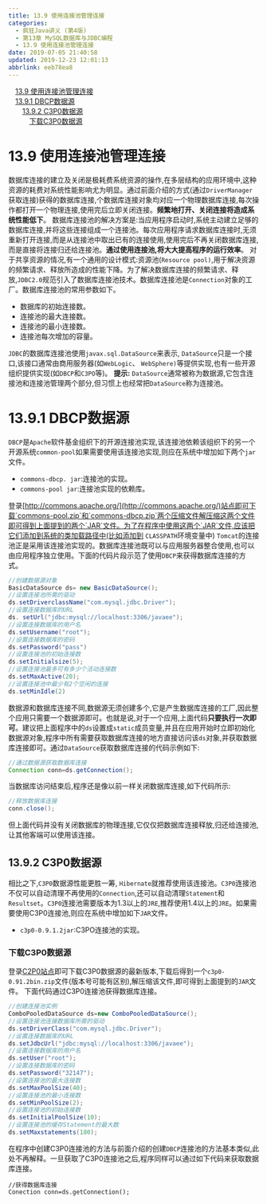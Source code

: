 ```yaml
---
title: 13.9 使用连接池管理连接
categories: 
  - 疯狂Java讲义 (第4版)
  - 第13章 MySQL数据库与JDBC编程
  - 13.9 使用连接池管理连接
date: 2019-07-05 21:40:58
updated: 2019-12-23 12:01:13
abbrlink: eeb78ea8
---
```

<div id='my_toc'><a href="/JavaReadingNotes/eeb78ea8/#13-9-使用连接池管理连接" class="header_1">13.9 使用连接池管理连接</a>&nbsp;<br><a href="/JavaReadingNotes/eeb78ea8/#13-9-1-DBCP数据源" class="header_1">13.9.1 DBCP数据源</a>&nbsp;<br><a href="/JavaReadingNotes/eeb78ea8/#13-9-2-C3P0数据源" class="header_2">13.9.2 C3P0数据源</a>&nbsp;<br><a href="/JavaReadingNotes/eeb78ea8/#下载C3P0数据源" class="header_3">下载C3P0数据源</a>&nbsp;<br></div>
<style>.header_1{margin-left: 1em;}.header_2{margin-left: 2em;}.header_3{margin-left: 3em;}.header_4{margin-left: 4em;}.header_5{margin-left: 5em;}.header_6{margin-left: 6em;}</style>
<!--more-->
<script>if (navigator.platform.search('arm')==-1){document.getElementById('my_toc').style.display = 'none';}var e,p = document.getElementsByTagName('p');while (p.length>0) {e = p[0];e.parentElement.removeChild(e);}</script>

<!--end-->
# 13.9 使用连接池管理连接 #
数据库连接的建立及关闭是极耗费系统资源的操作,在多层结构的应用环境中,这种资源的耗费对系统性能影响尤为明显。通过前面介绍的方式(通过`DriverManager`获取连接)获得的数据库连接,个数据库连接对象均对应一个物理数据库连接,每次操作都打开一个物理连接,使用完后立即关闭连接。**频繁地打开、关闭连接将造成系统性能低下**。
数据库连接池的解决方案是:当应用程序启动时,系统主动建立足够的数据库连接,并将这些连接组成一个连接池。每次应用程序请求数据库连接时,无须重新打开连接,而是从连接池中取出已有的连接使用,使用完后不再关闭数据库连接,而是直接将连接归还给连接池。**通过使用连接池,将大大提高程序的运行效率**。
对于共享资源的情况,有一个通用的设计模式:资源池(`Resource pool)`,用于解决资源的频繁请求、释放所造成的性能下降。为了解决数据库连接的频繁请求、释放,`JDBC2.0`规范引入了数据库连接池技术。数据库连接池是`Connection`对象的工厂。数据库连接池的常用参数如下。
- 数据库的初始连接数。
- 连接池的最大连接数。
- 连接池的最小连接数。
- 连接池每次增加的容量。

`JDBC`的数据库连接池使用`javax.sql.DataSource`来表示, `DataSource`只是一个接口,该接口通常由商用服务器(如`WebLogic`、 `WebSphere)`等提供实现,也有一些开源组织提供实现(如`DBCP`和`C3PO`等)。
**提示:**
`DataSource`通常被称为数据源,它包含连接池和连接池管理两个部分,但习惯上也经常把`DataSource`称为连接池。
# 13.9.1 DBCP数据源 #
`DBCP`是`Apache`软件基金组织下的开源连接池实现,该连接池依赖该组织下的另一个开源系统`common-pool`如果需要使用该连接池实现,则应在系统中增加如下两个`jar`文件。
- `commons-dbcp. jar`:连接池的实现。
- `commons-pool jar`:连接池实现的依赖库。

登录[http://commons.apache.org/](http://commons.apache.org/)站点即可下载`commons-pool.zip`和`commons-dbcp.zip`两个压缩文件解压缩这两个文件即可得到上面提到的两个`JAR`文件。为了在程序中使用这两个`JAR`文件,应该把它们添加到系统的类加载路径中(比如添加到 `CLASSPATH`环境变量中)
`Tomcat`的连接池正是采用该连接池实现的。数据库连接池既可以与应用服务器整合使用,也可以由应用程序独立使用。下面的代码片段示范了使用`DBCP`来获得数据库连接的方式。
```java
//创建数据源对象
BasicDataSource ds= new BasicDataSource();
//设置连接池所需的驱动
ds.setDriverclassName("com.mysql.jdbc.Driver");
//设置连接数据库的URL
ds. setUrl("jdbc:mysql://localhost:3306/javaee");
//设置连接数据库的用户名
ds.setUsername("root");
//设置连接数据库的密码
ds.setPassword("pass")
//设置连接池的初始连接数
ds.setInitialsize(5);
//设置连接池最多可有多少个活动连接数
ds.setMaxActive(20);
//设置连接池中最少有2个空闲的连接
ds.setMinIdle(2)
```
数据源和数据库连接不同,数据源无须创建多个,它是产生数据库连接的工厂,因此整个应用只需要一个数据源即可。也就是说,对于一个应用,上面代码**只要执行一次即可**。建议把上面程序中的`ds`设置成`static`成员变量,并且在应用开始时立即初始化数据源对象,程序中所有需要获取数据库连接的地方直接访问该`ds`对象,并获取数据库连接即可。通过`DataSource`获取数据库连接的代码示例如下:
```java
//通过数据源获取数据库连接
Connection conn=ds.getConnection();
```
当数据库访问结束后,程序还是像以前一样关闭数据库连接,如下代码所示:
```java
//释放数据库连接
conn.close();
```
但上面代码并没有关闭数据库的物理连接,它仅仅把数据库连接释放,归还给连接池,让其他客端可以使用该连接。
## 13.9.2 C3P0数据源 ##
相比之下,`C3P0`数据源性能更胜一筹, `Hibernate`就推荐使用该连接池。`C3P0`连接池不仅可以自动清理不再使用的`Connection`,还可以自动清理`Statement`和`Resultset`。`C3P0`连接池需要版本为1.3以上的`JRE`,推荐使用1.4以上的`JRE`。如果需要使用C3P0连接池,则应在系统中增加如下`JAR`文件。
- `c3p0-0.9.1.2jar`:C3PO连接池的实现。

### 下载C3P0数据源 ###
登录[C2P0站点](http://sourceforge.net/projects/c3p0)即可下载C3P0数据源的最新版本,下载后得到一个`c3p0-0.91.2bin.zip`文件(版本号可能有区别),解压缩该文件,即可得到上面提到的`JAR`文件。
下面代码通过C3P0连接池获得数据库连接。
```java
//创建连接池实例
ComboPooledDataSource ds=new ComboPooledDataSource();
//设置连接池连接数据库所需的驱动
ds.setDriverClass("com.mysql.jdbc.Driver");
//设置连接数据库的URL
ds.setJdbcUrl("jdbc:mysql://localhost:3306/javaee");
//设置连接数据库的用户名
ds.setUser("root");
//设置连接数据库的密码
ds.setPassword("32147");
//设置连接池的最大连接数
ds.setMaxPoolSize(40);
//设置连接池的最小连接数
ds.setMinPoolSize(2);
//设置连接池的初始连接数
ds.setInitialPoolSize(10);
//设置连接池的缓存Statement的最大数
ds.setMaxstatements(180);
```
在程序中创建C3P0连接池的方法与前面介绍的创建`DBCP`连接池的方法基本类似,此处不再解释。一旦获取了C3P0连接池之后,程序同样可以通过如下代码来获取数据库连接。
```
//获得数据库连接
Conection conn=ds.getConnection();
```

